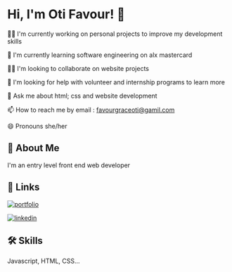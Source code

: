 
# Hi, I'm Oti Favour! 👋



👩‍💻 I'm currently working on personal projects to improve my development skills

🧠 I'm currently learning software engineering on alx mastercard 

👯‍♀️ I'm looking to collaborate on website projects 

🤔 I'm looking for help with volunteer and internship programs to learn more

💬 Ask me about html; css and website development

📫 How to reach me by email : favourgraceoti@gamil.com

😄 Pronouns she/her

## 🚀 About Me
I'm an entry level front end web developer

## 🔗 Links
[![portfolio](https://img.shields.io/badge/my_portfolio-000?style=for-the-badge&logo=ko-fi&logoColor=white)](https://website-task.oti-favour.repl.co/)

[![linkedin](https://img.shields.io/badge/linkedin-0A66C2?style=for-the-badge&logo=linkedin&logoColor=white)](https://www.linkedin.com/in/oti-favour/)


## 🛠 Skills
Javascript, HTML, CSS...



